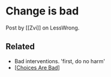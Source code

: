 # Change is bad

Post by [[Zvi]] on LessWrong. 

## Related
- Bad interventions. 'first, do no harm'
- [[Choices Are Bad]]

[//begin]: # "Autogenerated link references for markdown compatibility"
[Choices Are Bad]: choices-are-bad "Choices Are Bad"
[//end]: # "Autogenerated link references"